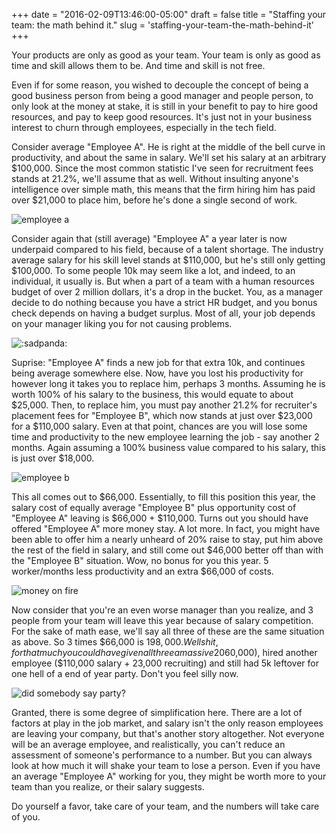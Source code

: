 +++
date = "2016-02-09T13:46:00-05:00"
draft = false
title = "Staffing your team: the math behind it."
slug = 'staffing-your-team-the-math-behind-it'
+++

Your products are only as good as your team. Your team is only as good as time and skill allows them to be. And time and skill is not free.

Even if for some reason, you wished to decouple the concept of being a good business person from being a good manager and people person, to only look at the money at stake, it is still in your benefit to pay to hire good resources, and pay to keep good resources. It's just not in your business interest to churn through employees, especially in the tech field.

Consider average "Employee A". He is right at the middle of the bell curve in productivity, and about the same in salary. We'll set his salary at an arbitrary $100,000. Since the most common statistic I've seen for recruitment fees stands at 21.2%, we'll assume that as well. Without insulting anyone's intelligence over simple math, this means that the firm hiring him has paid over $21,000 to place him, before he's done a single second of work.

![employee a](../img/employee_a.jpg)

Consider again that (still average) "Employee A" a year later is now underpaid compared to his field, because of a talent shortage. The industry average salary for his skill level stands at $110,000, but he's still only getting $100,000. To some people 10k may seem like a lot, and indeed, to an individual, it usually is. But when a part of a team with a human resources budget of over 2 million dollars, it's a drop in the bucket. You, as a manager decide to do nothing because you have a strict HR budget, and you bonus check depends on having a budget surplus. Most of all, your job depends on your manager liking you for not causing problems.

![:sadpanda:](../img/unhappy_face.jpg)

Suprise: "Employee A" finds a new job for that extra 10k, and continues being average somewhere else. Now, have you lost his productivity for however long it takes you to replace him, perhaps 3 months. Assuming he is worth 100% of his salary to the business, this would equate to about $25,000. Then, to replace him, you must pay another 21.2% for recruiter's placement fees for "Employee B", which now stands at just over $23,000 for a $110,000 salary. Even at that point, chances are you will lose some time and productivity to the new employee learning the job - say another 2 months. Again assuming a 100% business value compared to his salary, this is just over $18,000.

![employee b](../img/employee_b.jpg)

This all comes out to $66,000. Essentially, to fill this position this year, the salary cost of equally average "Employee B" plus opportunity cost of "Employee A" leaving is $66,000 + $110,000. Turns out you should have offered "Employee A" more money stay. A lot more. In fact, you might have been able to offer him a nearly unheard of 20% raise to stay, put him above the rest of the field in salary, and still come out $46,000 better off than with the "Employee B" situation. Wow, no bonus for you this year. 5 worker/months less productivity and an extra $66,000 of costs.

![money on fire](../img/money_on_fire.jpg)

Now consider that you're an even worse manager than you realize, and 3 people from your team will leave this year because of salary competition. For the sake of math ease, we'll say all three of these are the same situation as above. So 3 times $66,000 is $198,000. Well shit, for that much you could have given all three a massive 20% raise ($60,000), hired another employee ($110,000 salary + 23,000 recruiting) and still had 5k leftover for one hell of a end of year party. Don't you feel silly now.

![did somebody say party?](../img/party.jpg)

Granted, there is some degree of simplification here. There are a lot of factors at play in the job market, and salary isn't the only reason employees are leaving your company, but that's another story altogether. Not everyone will be an average employee, and realistically, you can't reduce an assessment of someone's performance to a number. But you can always look at how much it will shake your team to lose a person. Even if you have an average "Employee A" working for you, they might be worth more to your team than you realize, or their salary suggests.

Do yourself a favor, take care of your team, and the numbers will take care of you.